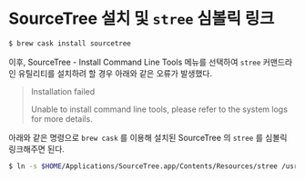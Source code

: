 # SourceTree 설치 및 `stree` 심볼릭 링크

```bash
$ brew cask install sourcetree
```

이후, SourceTree - Install Command Line Tools 메뉴를 선택하여 
`stree` 커맨드라인 유틸리티를 설치하려 할 경우 아래와 같은 오류가 발생했다.

> Installation failed
>
> Unable to install command line tools, please refer to the system logs for more details.

아래와 같은 명령으로 `brew cask` 를 이용해 설치된 SourceTree 의 `stree` 를 
심볼릭 링크해주면 된다.

```bash
$ ln -s $HOME/Applications/SourceTree.app/Contents/Resources/stree /usr/local/bin/
```